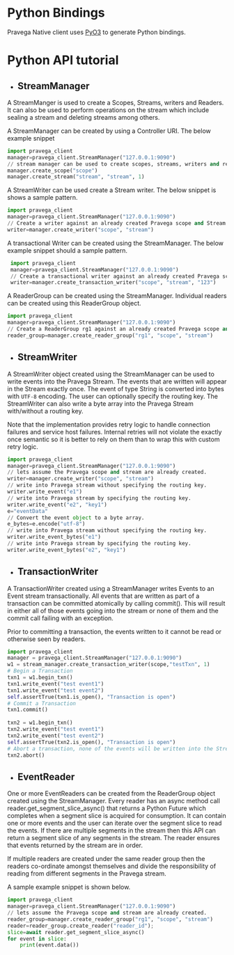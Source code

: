 # Python Bindings

Pravega Native client uses [PyO3](https://pyo3.rs) to generate Python bindings. 

# Python API tutorial


* ## StreamManager

A StreamManger is used to create a Scopes, Streams, writers and Readers. It can also be used to perform
operations on the stream which include sealing a stream and deleting streams among others.

A StreamManager can be created by using a Controller URI. The below example snippet 

 ```python
import pravega_client
manager=pravega_client.StreamManager("127.0.0.1:9090")
// stream manager can be used to create scopes, streams, writers and readers against Pravega.
manager.create_scope("scope")
manager.create_stream("stream", "stream", 1)
 ```

A StreamWriter can be used create a Stream writer. The below snippet is shows a sample pattern.

```python
import pravega_client
manager=pravega_client.StreamManager("127.0.0.1:9090")
// Create a writer against an already created Pravega scope and Stream.
writer=manager.create_writer("scope", "stream")
```
A transactional Writer can be created using the StreamManager. The below example snippet should a sample pattern.

```python
 import pravega_client
 manager=pravega_client.StreamManager("127.0.0.1:9090")
 // Create a transactional writer against an already created Pravega scope and Stream.
 writer=manager.create_transaction_writer("scope", "stream", "123")
 ```

A ReaderGroup can be created using the StreamManager. Individual readers can be created using this ReaderGroup object.

```python
import pravega_client
manager=pravega_client.StreamManager("127.0.0.1:9090")
// Create a ReaderGroup rg1 against an already created Pravega scope and Stream.
reader_group=manager.create_reader_group("rg1", "scope", "stream")
``` 

* ## StreamWriter

A StreamWriter object created using the StreamManager can be used to write events into the Pravega Stream. The events 
that are written will appear in the Stream exactly once. The event of type String is converted into bytes with `UTF-8` encoding.
The user can optionally specify the routing key. The StreamWriter can also write a byte array into the Pravega Stream 
with/without a routing key.

Note that the implementation provides retry logic to handle connection failures and service host failures. Internal 
retries will not violate the exactly once semantic so it is better to rely on them than to wrap this with custom retry logic.

```python
import pravega_client
manager=pravega_client.StreamManager("127.0.0.1:9090")
// lets assume the Pravega scope and stream are already created.
writer=manager.create_writer("scope", "stream")
// write into Pravega stream without specifying the routing key.
writer.write_event("e1")
// write into Pravega stream by specifying the routing key.
writer.write_event("e2", "key1") 
e="eventData"                                                   
// Convert the event object to a byte array.
e_bytes=e.encode("utf-8")                                       
// write into Pravega stream without specifying the routing key.    
writer.write_event_bytes("e1")                                    
// write into Pravega stream by specifying the routing key.       
writer.write_event_bytes("e2", "key1")    
```

* ## TransactionWriter
A TransactionWriter created using a StreamManager  writes Events to an Event stream transactionally. All events that are 
written as part of a transaction can be committed atomically by calling commit(). This will result in either all of those 
events going into the stream or none of them and the commit call failing with an exception.

Prior to committing a transaction, the events written to it cannot be read or otherwise seen by readers.

```python  
import pravega_client                                         
manager = pravega_client.StreamManager("127.0.0.1:9090")        
w1 = stream_manager.create_transaction_writer(scope,"testTxn", 1)
# Begin a Transaction
txn1 = w1.begin_txn()
txn1.write_event("test event1")
txn1.write_event("test event2")
self.assertTrue(txn1.is_open(), "Transaction is open")
# Commit a Transaction
txn1.commit()
                      
txn2 = w1.begin_txn()
txn2.write_event("test event1")
txn2.write_event("test event2")
self.assertTrue(txn2.is_open(), "Transaction is open")
# Abort a transaction, none of the events will be written into the Stream.
txn2.abort()
```

* ## EventReader

One or more EventReaders can be created from the ReaderGroup object created using the StreamManager. Every reader has 
an async method call reader.get_segment_slice_async() that returns a Python Future which completes when a segment slice 
is acquired for consumption.  It can contain one or more events and the user can iterate over the segment slice to read 
the events. If there are multiple segments in the stream then this API can return a segment slice of any segments in the
stream. The reader ensures that events returned by the stream are in order.

If multiple readers are created under the same reader group then the readers co-ordinate amongst themselves and divide 
the responsibility of reading from different segments in the Pravega stream.

A sample example snippet is shown below.

```python
import pravega_client
manager=pravega_client.StreamManager("127.0.0.1:9090")
// lets assume the Pravega scope and stream are already created.
reader_group=manager.create_reader_group("rg1", "scope", "stream")
reader=reader_group.create_reader("reader_id");
slice=await reader.get_segment_slice_async()
for event in slice:
    print(event.data())
```
